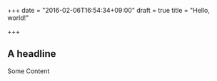 +++
date = "2016-02-06T16:54:34+09:00"
draft = true
title = "Hello, world!"

+++

## A headline

Some Content
